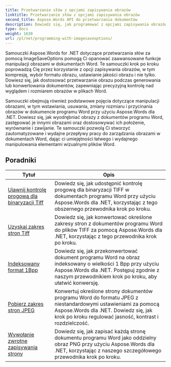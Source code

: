 ```yaml
---
title: Przetwarzanie słów z opcjami zapisywania obrazów
linktitle: Przetwarzanie słów z opcjami zapisywania obrazów
second_title: Aspose.Words API do przetwarzania dokumentów
description: Dowiedz się, jak programować z opcjami zapisywania obrazów w Aspose.Words dla .NET. Samouczki krok po kroku z przykładowym kodem do zapisywania obrazów i manipulowania nimi w dokumentach programu Word.
type: docs
weight: 1630
url: /pl/net/programming-with-imagesaveoptions/
---
```

Samouczki Aspose.Words for .NET dotyczące przetwarzania słów za pomocą ImageSaveOptions pomogą Ci opanować zaawansowane funkcje manipulacji obrazami w dokumentach Word. Te samouczki krok po kroku poprowadzą Cię przez korzystanie z opcji zapisywania obrazów, w tym kompresję, wybór formatu obrazu, ustawianie jakości obrazu i nie tylko. Dowiesz się, jak dostosować przetwarzanie obrazu podczas generowania lub konwertowania dokumentów, zapewniając precyzyjną kontrolę nad wyglądem i rozmiarem obrazów w plikach Word.

Samouczki obejmują również podstawowe pojęcia dotyczące manipulacji obrazami, w tym wstawiania, usuwania, zmiany rozmiaru i przycinania obrazów w dokumencie programu Word przy użyciu Aspose.Words dla .NET. Dowiesz się, jak wyodrębniać obrazy z dokumentów programu Word, zastępować je innymi obrazami oraz dostosowywać ich położenie, wyrównanie i zawijanie. Te samouczki pozwolą Ci stworzyć zautomatyzowane i wydajne przepływy pracy do zarządzania obrazami w dokumentach Word, dając ci umiejętności łatwego i wydajnego manipulowania elementami wizualnymi plików Word.

 ## Poradniki
| Tytuł | Opis |
| --- | --- |
| [Ujawnij kontrolę progową dla binaryzacji Tiff](./expose-threshold-control-for-tiff-binarization/) | Dowiedz się, jak udostępnić kontrolę progową dla binaryzacji TIFF w dokumentach programu Word przy użyciu Aspose.Words dla .NET, korzystając z tego obszernego przewodnika krok po kroku. |
| [Uzyskaj zakres stron Tiff](./get-tiff-page-range/) | Dowiedz się, jak konwertować określone zakresy stron z dokumentów programu Word do plików TIFF za pomocą Aspose.Words dla .NET, korzystając z tego przewodnika krok po kroku. |
| [Indeksowany format 1Bpp](./format-1bpp-indexed/) | Dowiedz się, jak przekonwertować dokument programu Word na obraz indeksowany o wielkości 1 Bpp przy użyciu Aspose.Words dla .NET. Postępuj zgodnie z naszym przewodnikiem krok po kroku, aby ułatwić konwersję. |
| [Pobierz zakres stron JPEG](./get-jpeg-page-range/) | Konwertuj określone strony dokumentów programu Word do formatu JPEG z niestandardowymi ustawieniami za pomocą Aspose.Words dla .NET. Dowiedz się, jak krok po kroku regulować jasność, kontrast i rozdzielczość. |
| [Wywołanie zwrotne zapisywania strony](./page-saving-callback/) | Dowiedz się, jak zapisać każdą stronę dokumentu programu Word jako oddzielny obraz PNG przy użyciu Aspose.Words dla .NET, korzystając z naszego szczegółowego przewodnika krok po kroku. |